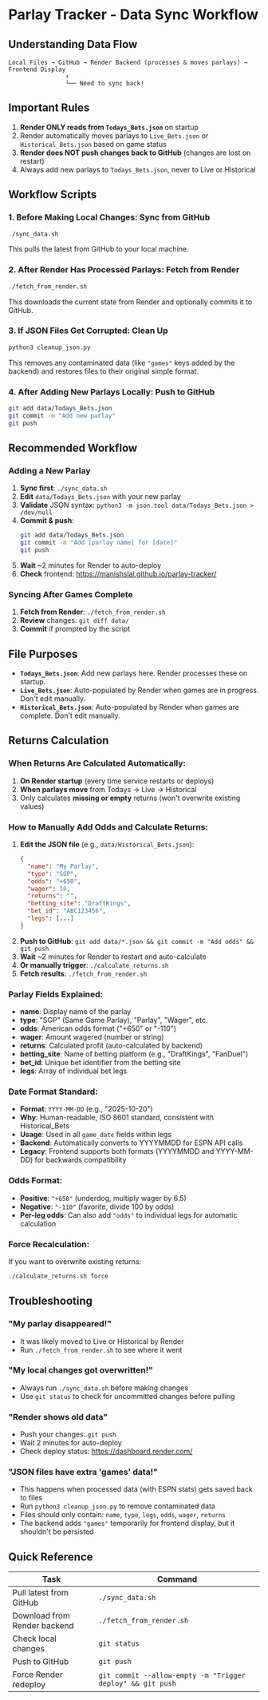 # Parlay Tracker - Data Sync Workflow

## Understanding Data Flow

```
Local Files → GitHub → Render Backend (processes & moves parlays) → Frontend Display
                ↑
                └── Need to sync back!
```

## Important Rules

1. **Render ONLY reads from `Todays_Bets.json`** on startup
2. Render automatically moves parlays to `Live_Bets.json` or `Historical_Bets.json` based on game status
3. **Render does NOT push changes back to GitHub** (changes are lost on restart)
4. Always add new parlays to `Todays_Bets.json`, never to Live or Historical

## Workflow Scripts

### 1. Before Making Local Changes: Sync from GitHub
```bash
./sync_data.sh
```
This pulls the latest from GitHub to your local machine.

### 2. After Render Has Processed Parlays: Fetch from Render
```bash
./fetch_from_render.sh
```
This downloads the current state from Render and optionally commits it to GitHub.

### 3. If JSON Files Get Corrupted: Clean Up
```bash
python3 cleanup_json.py
```
This removes any contaminated data (like `"games"` keys added by the backend) and restores files to their original simple format.

### 4. After Adding New Parlays Locally: Push to GitHub
```bash
git add data/Todays_Bets.json
git commit -m "Add new parlay"
git push
```

## Recommended Workflow

### Adding a New Parlay
1. **Sync first**: `./sync_data.sh`
2. **Edit** `data/Todays_Bets.json` with your new parlay
3. **Validate** JSON syntax: `python3 -m json.tool data/Todays_Bets.json > /dev/null`
4. **Commit & push**:
   ```bash
   git add data/Todays_Bets.json
   git commit -m "Add [parlay name] for [date]"
   git push
   ```
5. **Wait** ~2 minutes for Render to auto-deploy
6. **Check** frontend: https://manishslal.github.io/parlay-tracker/

### Syncing After Games Complete
1. **Fetch from Render**: `./fetch_from_render.sh`
2. **Review** changes: `git diff data/`
3. **Commit** if prompted by the script

## File Purposes

- **`Todays_Bets.json`**: Add new parlays here. Render processes these on startup.
- **`Live_Bets.json`**: Auto-populated by Render when games are in progress. Don't edit manually.
- **`Historical_Bets.json`**: Auto-populated by Render when games are complete. Don't edit manually.

## Returns Calculation

### When Returns Are Calculated Automatically:
1. **On Render startup** (every time service restarts or deploys)
2. **When parlays move** from Todays → Live → Historical
3. Only calculates **missing or empty** returns (won't overwrite existing values)

### How to Manually Add Odds and Calculate Returns:
1. **Edit the JSON file** (e.g., `data/Historical_Bets.json`):
   ```json
   {
     "name": "My Parlay",
     "type": "SGP",
     "odds": "+650",
     "wager": 10,
     "returns": "",
     "betting_site": "DraftKings",
     "bet_id": "ABC123456",
     "legs": [...]
   }
   ```
2. **Push to GitHub**: `git add data/*.json && git commit -m "Add odds" && git push`
3. **Wait** ~2 minutes for Render to restart and auto-calculate
4. **Or manually trigger**: `./calculate_returns.sh`
5. **Fetch results**: `./fetch_from_render.sh`

### Parlay Fields Explained:
- **name**: Display name of the parlay
- **type**: "SGP" (Same Game Parlay), "Parlay", "Wager", etc.
- **odds**: American odds format ("+650" or "-110")
- **wager**: Amount wagered (number or string)
- **returns**: Calculated profit (auto-calculated by backend)
- **betting_site**: Name of betting platform (e.g., "DraftKings", "FanDuel")
- **bet_id**: Unique bet identifier from the betting site
- **legs**: Array of individual bet legs

### Date Format Standard:
- **Format**: `YYYY-MM-DD` (e.g., "2025-10-20")
- **Why**: Human-readable, ISO 8601 standard, consistent with Historical_Bets
- **Usage**: Used in all `game_date` fields within legs
- **Backend**: Automatically converts to YYYYMMDD for ESPN API calls
- **Legacy**: Frontend supports both formats (YYYYMMDD and YYYY-MM-DD) for backwards compatibility

### Odds Format:
- **Positive**: `"+650"` (underdog, multiply wager by 6.5)
- **Negative**: `"-110"` (favorite, divide 100 by odds)
- **Per-leg odds**: Can also add `"odds"` to individual legs for automatic calculation

### Force Recalculation:
If you want to overwrite existing returns:
```bash
./calculate_returns.sh force
```

## Troubleshooting

### "My parlay disappeared!"
- It was likely moved to Live or Historical by Render
- Run `./fetch_from_render.sh` to see where it went

### "My local changes got overwritten!"
- Always run `./sync_data.sh` before making changes
- Use `git status` to check for uncommitted changes before pulling

### "Render shows old data"
- Push your changes: `git push`
- Wait 2 minutes for auto-deploy
- Check deploy status: https://dashboard.render.com/

### "JSON files have extra 'games' data!"
- This happens when processed data (with ESPN stats) gets saved back to files
- Run `python3 cleanup_json.py` to remove contaminated data
- Files should only contain: `name`, `type`, `legs`, `odds`, `wager`, `returns`
- The backend adds `"games"` temporarily for frontend display, but it shouldn't be persisted

## Quick Reference

| Task | Command |
|------|---------|
| Pull latest from GitHub | `./sync_data.sh` |
| Download from Render backend | `./fetch_from_render.sh` |
| Check local changes | `git status` |
| Push to GitHub | `git push` |
| Force Render redeploy | `git commit --allow-empty -m "Trigger deploy" && git push` |
